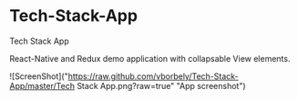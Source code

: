 # Tech-Stack-App
Tech Stack App

React-Native and Redux demo application with collapsable View elements.

![ScreenShot]("https://raw.github.com/vborbely/Tech-Stack-App/master/Tech Stack App.png?raw=true" "App screenshot")
